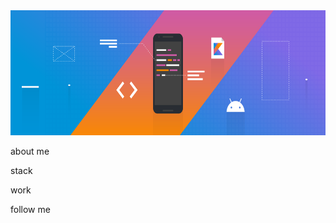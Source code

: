 <img src="https://github.com/SafarySun/SafarySun/blob/main/assets/android.png" alt="Header" height="200"/>


about me

stack

work

follow me
